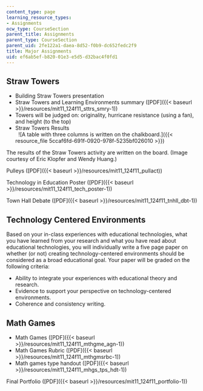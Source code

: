 ```yaml
---
content_type: page
learning_resource_types:
- Assignments
ocw_type: CourseSection
parent_title: Assignments
parent_type: CourseSection
parent_uid: 2fe122a1-daea-8d52-f0b9-dc652fedc2f9
title: Major Assignments
uid: ef6ab5ef-b820-01e3-e5d5-d32bac4f0fd1
---
```


Straw Towers
------------

*   Building Straw Towers presentation
*   Straw Towers and Learning Environments summary ([PDF]({{< baseurl >}}/resources/mit11_124f11_sttrs_smry-1))
*   Towers will be judged on: originality, hurricane resistance (using a fan), and height (to the top)
*   Straw Towers Results  
     
![A table with three columns is written on the chalkboard.]({{< resource_file 5ccaf6fd-691f-0920-978f-5235bf026010 >}})

The results of the Straw Towers activity are written on the board. (Image courtesy of Eric Klopfer and Wendy Huang.)

Pulleys ([PDF]({{< baseurl >}}/resources/mit11_124f11_pullact))

Technology in Education Poster ([PDF]({{< baseurl >}}/resources/mit11_124f11_tech_poster-1))

Town Hall Debate ([PDF]({{< baseurl >}}/resources/mit11_124f11_tnhll_dbt-1))

Technology Centered Environments
--------------------------------

Based on your in-class experiences with educational technologies, what you have learned from your research and what you have read about educational technologies, you will individually write a five page paper on whether (or not) creating technology-centered environments should be considered as a broad educational goal. Your paper will be graded on the following criteria:

*   Ability to integrate your experiences with educational theory and research.
*   Evidence to support your perspective on technology-centered environments.
*   Coherence and consistency writing.

Math Games
----------

*   Math Games ([PDF]({{< baseurl >}}/resources/mit11_124f11_mthgme_agn-1))
*   Math Games Rubric ([PDF]({{< baseurl >}}/resources/mit11_124f11_mthgmsrbc-1))
*   Math games type handout ([PDF]({{< baseurl >}}/resources/mit11_124f11_mhgs_tps_hdt-1))

Final Portfolio ([PDF]({{< baseurl >}}/resources/mit11_124f11_portfolio-1))